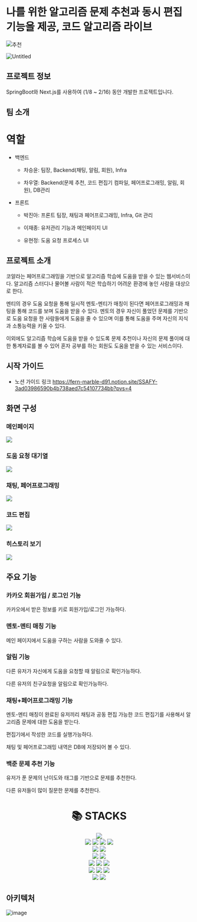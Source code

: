 # 나를 위한 알고리즘 문제 추천과 동시 편집 기능을 제공, 코드 알고리즘 라이브

![추천](https://github.com/Code-Algorithm-Live/Code-Algorithm-Live/assets/76770475/f9db868d-fafc-4d8e-818b-daff2aa92034)


![Untitled](https://github.com/Code-Algorithm-Live/Code-Algorithm-Live/assets/76770475/4ba729d6-2466-4315-8ae3-77e826a70fbd)

## 프로젝트 정보

SpringBoot와 Next.js를 사용하여 (1/8 ~ 2/16) 동안 개발한 프로젝트입니다.


## 팀 소개

# 역할

* 백엔드

  * 차승윤: 팀장, Backend(채팅, 알림, 회원), Infra

  * 차우열: Backend(문제 추천, 코드 편집기 컴파일, 페어프로그래밍, 알림, 회원), DB관리

* 프론트

  * 박진아: 프론트 팀장, 채팅과 페어프로그래밍, Infra, Git 관리

  * 이재종: 유저관리 기능과 메인페이지 UI

  * 유현정: 도움 요청 프로세스 UI

## 프로젝트 소개

 코알라는 페어프로그래밍을 기반으로 알고리즘 학습에 도움을 받을 수 있는 웹서비스이다. 알고리즘 스터디나 물어볼 사람이 적은 학습하기 어려운 환경에 놓인 사람을 대상으로 한다.

 멘티의 경우 도움 요청을 통해 일시적 멘토-멘티가 매칭이 된다면 페어프로그래밍과 채팅을 통해 코드를 보며 도움을 받을 수 있다. 멘토의 경우 자신이 풀었던 문제를 기반으로 도움 요청을 한 사람들에게 도움을 줄 수 있으며 이를 통해 도움을 주며 자신의 지식과 소통능력을 키울 수 있다.

 이외에도 알고리즘 학습에 도움을 받을 수 있도록 문제 추천이나 자신의 문제 풀이에 대한 통계자료를 볼 수 있어 혼자 공부를 하는 회원도 도움을 받을 수 있는 서비스이다.

## 시작 가이드
- 노션 가이드 링크
https://fern-marble-d91.notion.site/SSAFY-3ad03986590b4b738aed7c54107734bb?pvs=4

## 화면 구성
### 메인페이지
<img src="/uploads/8b2fb9b163b8d30e77f6250e1e6d4b42/추천.gif">

### 도움 요청 대기열
<img src="/uploads/e02d9066cbe2d00154a942a6d59613ca/Animation.gif">

### 채팅, 페어프로그래밍
<img src="/uploads/18046f8889192ed8091e3d0d2c45d941/채팅.gif">

### 코드 편집
<img src="/uploads/e77ba08afb95f1b5acd24ee7426aae3e/페어프로그래밍.gif">

### 히스토리 보기
<img src="/uploads/3e9db8cf2adac5af0c936756d49d44c5/히스토리보기.gif">

## 주요 기능

### 카카오 회원가입 / 로그인 기능

카카오에서 받은 정보를 키로 회원가입/로그인 가능하다.

### 멘토-멘티 매칭 기능

메인 페이지에서 도움을 구하는 사람을 도와줄 수 있다.

### 알림 기능

다른 유저가 자신에게 도움을 요청할 때 알림으로 확인가능하다.

다른 유저의 친구요청을 알림으로 확인가능하다.

### 채팅+페어프로그래밍 기능

멘토-멘티 매칭이 완료된 유저끼리 채팅과 공동 편집 가능한 코드 편집기를 사용해서 알고리즘 문제에 대한 도움을 받는다.

편집기에서 작성한 코드를 실행가능하다.

채팅 및 페어프로그래밍 내역은 DB에 저장되어 볼 수 있다.

### 백준 문제 추천 기능

유저가 푼 문제의 난이도와 태그를 기반으로 문제를 추천한다.

다른 유저들이 많이 질문한 문제를 추천한다.


<div align=center><h1>📚 STACKS</h1></div>

<div align=center> 
  <img src="https://img.shields.io/badge/java-007396?style=for-the-badge&logo=java&logoColor=white"> 
  <br>
  
  <img src="https://img.shields.io/badge/html5-E34F26?style=for-the-badge&logo=html5&logoColor=white"> 
  <img src="https://img.shields.io/badge/css-1572B6?style=for-the-badge&logo=css3&logoColor=white"> 
  <img src="https://img.shields.io/badge/Typescript-F7DF1E?style=for-the-badge&logo=Typescript&logoColor=white">
   <img src="https://img.shields.io/badge/ZusTand-F7DF1E?style=for-the-badge&logo=zustand&logoColor=black">
   
  <br>
  
  <img src="https://img.shields.io/badge/mariaDB-003545?style=for-the-badge&logo=mariaDB&logoColor=white"> 
  <img src="https://img.shields.io/badge/Redis-003545?style=for-the-badge&logo=Redis&logoColor=black"> 
  <br>
  
  <img src="https://img.shields.io/badge/next.js-61DAFB?style=for-the-badge&logo=react&logoColor=black"> 
  <img src="https://img.shields.io/badge/node.js-339933?style=for-the-badge&logo=Node.js&logoColor=white">
  <br>
  
  <img src="https://img.shields.io/badge/springboot-6DB33F?style=for-the-badge&logo=spring-boot&logoColor=white">
  <img src="https://img.shields.io/badge/WebSocket-6DB33F?style=for-the-badge&logo=WebSocket&logoColor=black">
  <img src="https://img.shields.io/badge/stomp-6DB33F?style=for-the-badge&logo=stomp&logoColor=white">  
  <br>

  <img src="https://img.shields.io/badge/linux-FCC624?style=for-the-badge&logo=linux&logoColor=black"> 
  <img src="https://img.shields.io/badge/amazonaws-232F3E?style=for-the-badge&logo=amazonaws&logoColor=white"> 
  <img src="https://img.shields.io/badge/apache tomcat-F8DC75?style=for-the-badge&logo=apachetomcat&logoColor=white">
  <br>
  
  <img src="https://img.shields.io/badge/github-181717?style=for-the-badge&logo=github&logoColor=white">
  <img src="https://img.shields.io/badge/git-F05032?style=for-the-badge&logo=git&logoColor=white">
  
  <br>
</div>

## 아키텍처

![image](/uploads/7644fadbacdc701e32ec45173d7bdf7e/image__6_.png)
